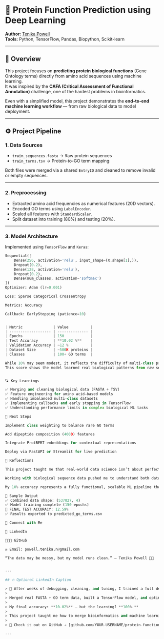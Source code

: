 # 🧬 Protein Function Prediction using Deep Learning  
**Author:** [Tenika Powell](https://github.com/YOUR-USERNAME)  
**Tools:** Python, TensorFlow, Pandas, Biopython, Scikit-learn  

---

## 🧠 Overview
This project focuses on **predicting protein biological functions** (Gene Ontology terms) directly from amino acid sequences using machine learning.  
It was inspired by the **CAFA (Critical Assessment of Functional Annotation)** challenge, one of the hardest problems in bioinformatics.

Even with a simplified model, this project demonstrates the **end-to-end machine learning workflow** — from raw biological data to model deployment.

---

## ⚙️ Project Pipeline

### **1. Data Sources**
- `train_sequences.fasta` → Raw protein sequences  
- `train_terms.tsv` → Protein-to-GO term mapping  

Both files were merged via a shared `EntryID` and cleaned to remove invalid or empty sequences.

---

### **2. Preprocessing**
- Extracted amino acid frequencies as numerical features (20D vectors).  
- Encoded GO terms using `LabelEncoder`.  
- Scaled all features with `StandardScaler`.  
- Split dataset into training (80%) and testing (20%).  

---

### **3. Model Architecture**
Implemented using `TensorFlow` and `Keras`:

```python
Sequential([
    Dense(256, activation='relu', input_shape=(X.shape[1],)),
    Dropout(0.2),
    Dense(128, activation='relu'),
    Dropout(0.2),
    Dense(num_classes, activation='softmax')
])
Optimizer: Adam (lr=0.001)

Loss: Sparse Categorical Crossentropy

Metrics: Accuracy

Callback: EarlyStopping (patience=10)


| Metric              | Value          |
| ------------------- | -------------- |
| Epochs              | 150            |
| Test Accuracy       | **10.02 %**    |
| Validation Accuracy | ~12 %          |
| Dataset Size        | ~500K proteins |
| Classes             | 100+ GO terms  |

While 10% may seem modest, it reflects the difficulty of multi-class protein function prediction, where random chance is <1%.
This score shows the model learned real biological patterns from raw sequence data.


🔍 Key Learnings

✅ Merging and cleaning biological data (FASTA + TSV)
✅ Feature engineering for amino acid–based models
✅ Handling imbalanced multi-class datasets
✅ Implementing callbacks and early stopping in TensorFlow
✅ Understanding performance limits in complex biological ML tasks

🚀 Next Steps

Implement class weighting to balance rare GO terms

Add dipeptide composition (400D) features

Integrate ProtBERT embeddings for contextual representations

Deploy via FastAPI or Streamlit for live prediction

💬 Reflections

This project taught me that real-world data science isn’t about perfection — it’s about perseverance, problem-solving, and translating complexity into results.

Working with biological sequence data pushed me to understand both data engineering and deep learning at a deeper level.

My 10% accuracy represents a fully functional, scalable ML pipeline that can evolve with stronger embeddings and better balance.

🧾 Sample Output
✅ Combined data shape: (537027, 4)
✅ Model training complete (150 epochs)
🧾 FINAL TEST ACCURACY: 12.59%
✅ Results exported to predicted_go_terms.csv

📎 Connect with Me

💼 LinkedIn

🧑🏽‍💻 GitHub

✉️ Email: powell.tenika.n@gmail.com

“The data may be messy, but my model runs clean.” – Tenika Powell 🧬✨


---

## 🔥 Optional LinkedIn Caption

> 🧬 After weeks of debugging, cleaning, and tuning, I trained a full deep learning pipeline to predict protein functions from amino acid sequences.  
>  
> Merged real FASTA + GO term data, built a TensorFlow model, and optimized with early stopping.  
>  
> My final accuracy: **10.02%** — but the learning? **100%.**  
>  
> This project taught me how to merge bioinformatics and machine learning — one amino acid at a time.  
>  
> 🔗 Check it out on GitHub → [github.com/YOUR-USERNAME/protein-function-prediction](https://github.com/YOUR-USERNAME/protein-function-prediction)

---






